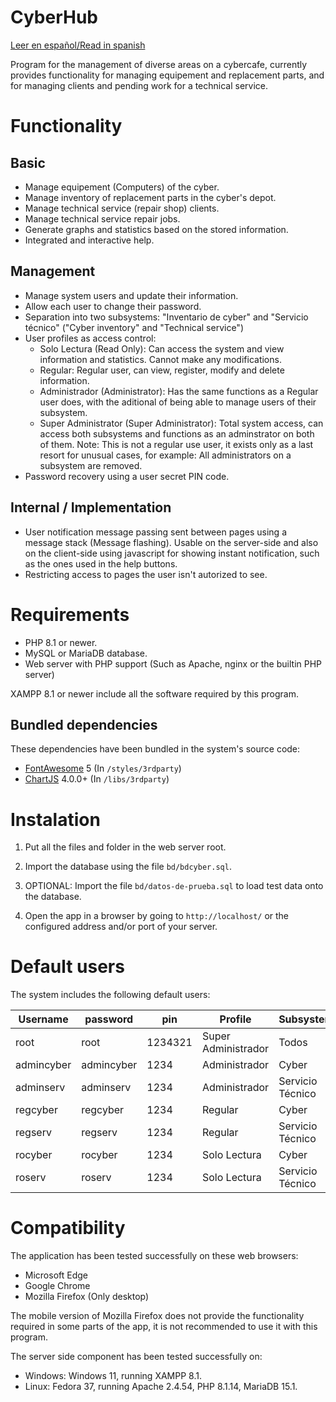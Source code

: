 # CyberHub

[Leer en español/Read in spanish](README.md)

Program for the management of diverse areas on a cybercafe, currently provides functionality for managing equipement and replacement parts, and for managing clients and pending work for a technical service.

# Functionality

## Basic

* Manage equipement (Computers) of the cyber.
* Manage inventory of replacement parts in the cyber's depot.
* Manage technical service (repair shop) clients.
* Manage technical service repair jobs.
* Generate graphs and statistics based on the stored information.
* Integrated and interactive help.

## Management

* Manage system users and update their information.
* Allow each user to change their password.
* Separation into two subsystems:  "Inventario de cyber" and "Servicio técnico" ("Cyber inventory" and "Technical service")
* User profiles as access control:
    * Solo Lectura (Read Only): Can access the system and view information and statistics. Cannot make any modifications.
    * Regular: Regular user, can view, register, modify and delete information.
    * Administrador (Administrator): Has the same functions as a Regular user does, with the aditional of being able to manage users of their subsystem.
    * Super Administrator (Super Administrator): Total system access, can access both subsystems and functions as an adminstrator on both of them. Note: This is not a regular use user, it exists only as a last resort for unusual cases, for example: All administrators on a subsystem are removed.
* Password recovery using a user secret PIN code.

## Internal / Implementation

* User notification message passing sent between pages using a message stack (Message flashing). Usable on the server-side and also on the client-side using javascript for showing instant notification, such as the ones used in the help buttons.
* Restricting access to pages the user isn't autorized to see.

# Requirements

* PHP 8.1 or newer.
* MySQL or MariaDB database.
* Web server with PHP support (Such as Apache, nginx or the builtin PHP server)

XAMPP 8.1 or newer include all the software required by this program.

## Bundled dependencies

These dependencies have been bundled in the system's source code:

* [FontAwesome](https://fontawesome.com/) 5 (In `/styles/3rdparty`)
* [ChartJS](https://www.chartjs.org/) 4.0.0+ (In `/libs/3rdparty`)

# Instalation

1. Put all the files and folder in the web server root.

2. Import the database using the file `bd/bdcyber.sql`.

3. OPTIONAL: Import the file `bd/datos-de-prueba.sql` to load test data onto the database.

4. Open the app in a browser by going to `http://localhost/` or the configured address and/or port of your server.

# Default users

The system includes the following default users:

| Username   | password   | pin     | Profile             | Subsystem        |
|------------|------------|---------|---------------------|------------------|
| root       | root       | 1234321 | Super Administrador | Todos            |
| admincyber | admincyber | 1234    | Administrador       | Cyber            |
| adminserv  | adminserv  | 1234    | Administrador       | Servicio Técnico |
| regcyber   | regcyber   | 1234    | Regular             | Cyber            |
| regserv    | regserv    | 1234    | Regular             | Servicio Técnico |
| rocyber    | rocyber    | 1234    | Solo Lectura        | Cyber            |
| roserv     | roserv     | 1234    | Solo Lectura        | Servicio Técnico |

# Compatibility

The application has been tested successfully on these web browsers:

* Microsoft Edge
* Google Chrome
* Mozilla Firefox (Only desktop)

The mobile version of Mozilla Firefox does not provide the functionality required in some parts of the app, it is not recommended to use it with this program.

The server side component has been tested successfully on:

* Windows: Windows 11, running XAMPP 8.1.
* Linux: Fedora 37, running Apache 2.4.54, PHP 8.1.14, MariaDB 15.1.